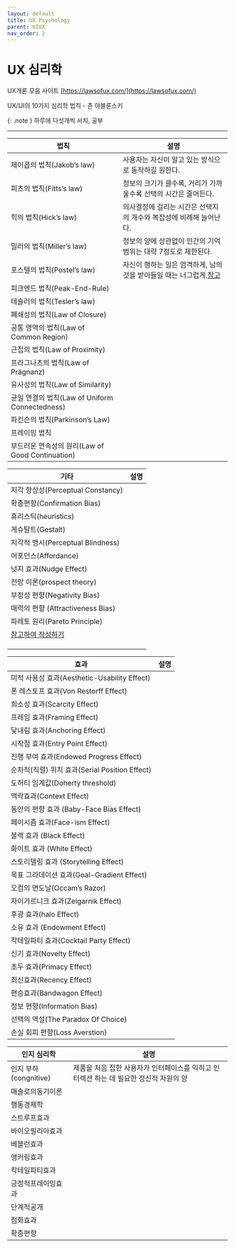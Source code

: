 ```yaml
---
layout: default
title: UX Psychology
parent: UIUX
nav_order: 2
---
```


# UX 심리학

UX개론 모음 사이트
[https://lawsofux.com/](https://lawsofux.com/)

UX/UI의 10가지 심리학 법칙 - 존 야블론스키


{: .note }
하루에 다섯개씩 서치, 공부


---

|법칙|설명|
|--|--|
|제이콥의 법칙(Jakob’s law)|사용자는 자신이 알고 있는 방식으로 동작하길 원한다.|
|피츠의 법칙(Fitts’s law)|정보의 크기가 클수록, 거리가 가까울수록 선택의 시간은 줄어든다.|
|힉의 법칙(Hick’s law)|의사결정에 걸리는 시간은 선택지의 개수와 복잡성에 비례해 늘어난다.|
|밀러의 법칙(Miller’s law)|정보의 양에 상관없이 인간의 기억범위는 대략 7정도로 제한된다.|
|포스텔의 법칙(Postel’s law)|자신이 행하는 일은 엄격하게, 남의 것을 받아들일 때는 너그럽게.[참고](https://ekimnida.tistory.com/34)|
|피크엔드 법칙(Peak-End-Rule)||
|테슬러의 법칙(Tesler’s law)||
|폐쇄성의 법칙(Law of Closure)||
|공통 영역의 법칙(Law of Common Region)||
|근접의 법칙(Law of Proximity)||
|프라그나츠의 법칙(Law of Prägnanz)||
|유사성의 법칙(Law of Similarity)||
|균일 연결의 법칙(Law of Uniform Connectedness)||
|파킨슨의 법칙(Parkinson’s Law)||
|프레이밍 법칙||
|부드러운 연속성의 원리(Law of Good Continuation)||

|기타|설명|
|--|--|
|지각 항상성(Perceptual Constancy)||
|확증편향(Confirmation Bias)||
|휴리스틱(heuristics)||
|게슈탈트(Gestalt)||
|지각적 맹시(Perceptual Blindness)||
|어포던스(Affordance)||
|넛지 효과(Nudge Effect)||
|전망 이론(prospect theory)||
|부정성 편향(Negativity Bias)||
|매력의 편향 (Attractiveness Bias)||
|파레토 원리(Pareto Principle)||
|[참고하여 작성하기](https://yozm.wishket.com/magazine/detail/452/)||
|||
|||
|||


|효과|설명|
|--|--|
|미적 사용성 효과(Aesthetic-Usability Effect)||
|폰 레스토프 효과(Von Restorff Effect)||
|희소성 효과(Scarcity Effect)||
|프레임 효과(Framing Effect)||
|닻내림 효과(Anchoring Effect)||
|시작점 효과(Entry Point Effect)||
|진행 부여 효과(Endowed Progress Effect)||
|순차적(직렬) 위치 효과(Serial Position Effect)||
|도허티 임계값(Doherty threshold)||
|맥락효과(Context Effect)||
|동안의 편향 효과 (Baby-Face Bias Effect)||
|페이시즘 효과(Face-ism Effect)||
|블랙 효과 (Black Effect)||
|화이트 효과 (White Effect)||
|스토리텔링 효과 (Storytelling Effect)||
|목표 그라데이션 효과(Goal-Gradient Effect)||
|오컴의 면도날(Occam’s Razor)||
|자이가르니크 효과(Zeigarnik Effect)||
|후광 효과(halo Effect)||
|소유 효과 (Endowment Effect)||
|칵테일파티 효과(Cocktail Party Effect)||
|신기 효과(Novelty Effect)||
|초두 효과(Primacy Effect)||
|최신효과(Recency Effect)||
|편승효과(Bandwagon Effect)||
|정보 편향(Information Bias)||
|선택의 역설(The Paradox Of Choice)||
|손실 회피 편향(Loss Averstion)||



|인지 심리학|설명|
|--|--|
|인지 부하(congnitive)|제품을 처음 접한 사용자가 인터페이스를 익히고 인터렉션 하는 데 필요한 정신적 자원의 양|
|매슬로의동기이론||
|행동경제학||
|스트루프효과||
|바이오필리아효과||
|베블런효과||
|앵커링효과||
|칵테일파티효과||
|긍정적프레이밍효과||
|단계적공개||
|점화효과||
|확증편향||

